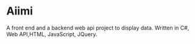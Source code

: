# Aiimi
A front end and a backend web api project to display data. Written in C#, Web API,HTML, JavaScript, JQuery.
